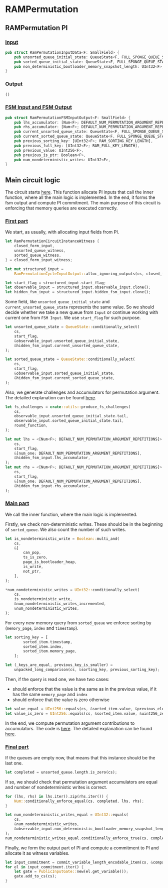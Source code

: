 # RAMPermutation

## RAMPermutation PI

### [Input](https://github.com/matter-labs/era-zkevm_circuits/blob/main/src/ram_permutation/input.rs#L27)

```rust
pub struct RamPermutationInputData<F: SmallField> {
    pub unsorted_queue_initial_state: QueueState<F, FULL_SPONGE_QUEUE_STATE_WIDTH>,
    pub sorted_queue_initial_state: QueueState<F, FULL_SPONGE_QUEUE_STATE_WIDTH>,
    pub non_deterministic_bootloader_memory_snapshot_length: UInt32<F>,
}
```

### Output

```rust
()
```

### [FSM Input and FSM Output](https://github.com/matter-labs/era-zkevm_circuits/blob/main/src/ram_permutation/input.rs#L52)

```rust
pub struct RamPermutationFSMInputOutput<F: SmallField> {
    pub lhs_accumulator: [Num<F>; DEFAULT_NUM_PERMUTATION_ARGUMENT_REPETITIONS],
    pub rhs_accumulator: [Num<F>; DEFAULT_NUM_PERMUTATION_ARGUMENT_REPETITIONS],
    pub current_unsorted_queue_state: QueueState<F, FULL_SPONGE_QUEUE_STATE_WIDTH>,
    pub current_sorted_queue_state: QueueState<F, FULL_SPONGE_QUEUE_STATE_WIDTH>,
    pub previous_sorting_key: [UInt32<F>; RAM_SORTING_KEY_LENGTH],
    pub previous_full_key: [UInt32<F>; RAM_FULL_KEY_LENGTH],
    pub previous_value: UInt256<F>,
    pub previous_is_ptr: Boolean<F>,
    pub num_nondeterministic_writes: UInt32<F>,
}
```

## Main circuit logic

The circuit starts [here](https://github.com/matter-labs/era-zkevm_circuits/blob/main/src/ram_permutation/mod.rs#L30). This function allocate PI inputs that call the inner function, where all the main logic is implemented. In the end, it forms the fsm output and compute PI commitment. The main purpose of this circuit is enforcing that memory queries are executed correctly.

### [First part](https://github.com/matter-labs/era-zkevm_circuits/blob/main/src/ram_permutation/mod.rs#L43)

We start, as usually, with allocating input fields from PI.

```rust
let RamPermutationCircuitInstanceWitness {
    closed_form_input,
    unsorted_queue_witness,
    sorted_queue_witness,
} = closed_form_input_witness;

let mut structured_input =
    RamPermutationCycleInputOutput::alloc_ignoring_outputs(cs, closed_form_input.clone());

let start_flag = structured_input.start_flag;
let observable_input = structured_input.observable_input.clone();
let hidden_fsm_input = structured_input.hidden_fsm_input.clone();
```

Some field, like `unsorted_queue_initial_state` and `current_unsorted_queue_state` represents the same value. So we should decide whether we take a new queue from `Input` or continue working with current one from `FSM Input`. We use `start_flag` for such purpose.

```rust
let unsorted_queue_state = QueueState::conditionally_select(
    cs,
    start_flag,
    &observable_input.unsorted_queue_initial_state,
    &hidden_fsm_input.current_unsorted_queue_state,
);

let sorted_queue_state = QueueState::conditionally_select(
    cs,
    start_flag,
    &observable_input.sorted_queue_initial_state,
    &hidden_fsm_input.current_sorted_queue_state,
);
```

Also, we generate challenges and accumulators for permutation argument. The detailed explanation can be found [here](https://github.com/code-423n4/2023-10-zksync/blob/c3ff020df5d11fe91209bd99d7fb0ec1272dc387/docs/Circuits%20Section/Circuits/Sorting.md).

```rust
let fs_challenges = crate::utils::produce_fs_challenges(
    cs,
    observable_input.unsorted_queue_initial_state.tail,
    observable_input.sorted_queue_initial_state.tail,
    round_function,
);

let mut lhs = <[Num<F>; DEFAULT_NUM_PERMUTATION_ARGUMENT_REPETITIONS]>::conditionally_select(
    cs,
    start_flag,
    &[num_one; DEFAULT_NUM_PERMUTATION_ARGUMENT_REPETITIONS],
    &hidden_fsm_input.lhs_accumulator,
);
let mut rhs = <[Num<F>; DEFAULT_NUM_PERMUTATION_ARGUMENT_REPETITIONS]>::conditionally_select(
    cs,
    start_flag,
    &[num_one; DEFAULT_NUM_PERMUTATION_ARGUMENT_REPETITIONS],
    &hidden_fsm_input.rhs_accumulator,
);
```

### [Main part](https://github.com/matter-labs/era-zkevm_circuits/blob/main/src/ram_permutation/mod.rs#L211)

We call the inner function, where the main logic is implemented.

Firstly, we check non-deterministic writes. These should be in the beginning of `sorted_queue`. We also count the number of such writes.

```rust
let is_nondeterministic_write = Boolean::multi_and(
    cs,
    &[
        can_pop,
        ts_is_zero,
        page_is_bootloader_heap,
        is_write,
        not_ptr,
    ],
);

*num_nondeterministic_writes = UInt32::conditionally_select(
    cs,
    is_nondeterministic_write,
    &num_nondeterministic_writes_incremented,
    &num_nondeterministic_writes,
);
```

For every new memory query from `sorted_queue` we enforce sorting by (`memory_page`, `index` and `timestamp`).

```rust
let sorting_key = [
        sorted_item.timestamp,
        sorted_item.index,
        sorted_item.memory_page,
    ];

let (_keys_are_equal, previous_key_is_smaller) =
    unpacked_long_comparison(cs, &sorting_key, previous_sorting_key);
```

Then, if the query is read one, we have two cases:

- should enforce that the value is the same as in the previous value, if it has the same `memory_page` and `index`
- should enforce that the value is zero otherwise

```rust
let value_equal = UInt256::equals(cs, &sorted_item.value, &previous_element_value);
let value_is_zero = UInt256::equals(cs, &sorted_item.value, &uint256_zero);
```

In the end, we compute permutation argument contributions to accumulators. The code is [here](https://github.com/matter-labs/era-zkevm_circuits/blob/main/src/ram_permutation/mod.rs#L363). The detailed explanation can be found [here](https://github.com/code-423n4/2023-10-zksync/blob/c3ff020df5d11fe91209bd99d7fb0ec1272dc387/docs/Circuits%20Section/Circuits/Sorting.md).

### [Final part](https://github.com/matter-labs/era-zkevm_circuits/blob/main/src/ram_permutation/mod.rs#L159)

If the queues are empty now, that means that this instance should be the last one.

```rust
let completed = unsorted_queue.length.is_zero(cs); 
```

If so, we should check that permutation argument accumulators are equal and number of nondeterministic writes is correct.

```rust
for (lhs, rhs) in lhs.iter().zip(rhs.iter()) {
    Num::conditionally_enforce_equal(cs, completed, lhs, rhs);
}

let num_nondeterministic_writes_equal = UInt32::equals(
    cs,
    &num_nondeterministic_writes,
    &observable_input.non_deterministic_bootloader_memory_snapshot_length,
);
num_nondeterministic_writes_equal.conditionally_enforce_true(cs, completed);
```

Finally, we form the output part of PI and compute a commitment to PI and allocate it as witness variables.

```rust
let input_commitment = commit_variable_length_encodable_item(cs, &compact_form, round_function);
for el in input_commitment.iter() {
    let gate = PublicInputGate::new(el.get_variable());
    gate.add_to_cs(cs);
}
```